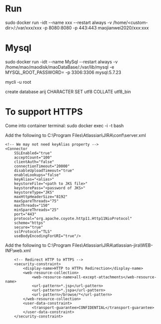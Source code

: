 # Run
sudo docker run -idt --name xxx --restart always -v /home/\<custom-dir\>/:/var/xxx/xxx -p 8080:8080 -p 443:443 maojianwei2020/xxx:xxx

# Mysql
sudo docker run -idt --name MySql --restart always -v /home/mao/maodisk/maoDataBase/:/var/lib/mysql -e MYSQL_ROOT_PASSWORD=<password> -p 3306:3306 mysql:5.7.23

mycli -u root

create database arij CHARACTER SET utf8 COLLATE utf8_bin

# To support HTTPS

Come into container terminal:
sudo docker exec -i -t <container-name> bash


Add the following to C:\Program Files\Atlassian\JIRA\conf\server.xml
```
<!-- We may not need keyAlias property -->
<Connector 
	SSLEnabled="true" 
	acceptCount="100" 
	clientAuth="false" 
	connectionTimeout="20000" 
	disableUploadTimeout="true" 
	enableLookups="false" 
	keyAlias="<alias>" 
	keystoreFile="<path to JKS file>" 
	keystorePass="<password of JKS>" 
	keystoreType="JKS" 
	maxHttpHeaderSize="8192" 
	maxSpareThreads="75" 
	maxThreads="150" 
	minSpareThreads="25" 
	port="443" 
	protocol="org.apache.coyote.http11.Http11NioProtocol" 
	scheme="https" 
	secure="true" 
	sslProtocol="TLS" 
	useBodyEncodingForURI="true"/>
```

Add the following to C:\Program Files\Atlassian\JIRA\atlassian-jira\WEB-INF\web.xml
```
	<!-- Redirect HTTP to HTTPS -->
	<security-constraint>
		<display-name>HTTP to HTTPs Redirection</display-name>
		<web-resource-collection>
			<web-resource-name>all-except-attachments</web-resource-name>
			<url-pattern>*.jsp</url-pattern>
			<url-pattern>*.jspa</url-pattern>
			<url-pattern>/browse/*</url-pattern>
		</web-resource-collection>
		<user-data-constraint>
			<transport-guarantee>CONFIDENTIAL</transport-guarantee>
		</user-data-constraint>
	</security-constraint>
```
